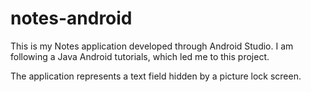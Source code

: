 # notes-android

This is my Notes application developed through Android Studio.
I am following a Java Android tutorials, which led me to this project.

The application represents a text field hidden by a picture lock screen.
